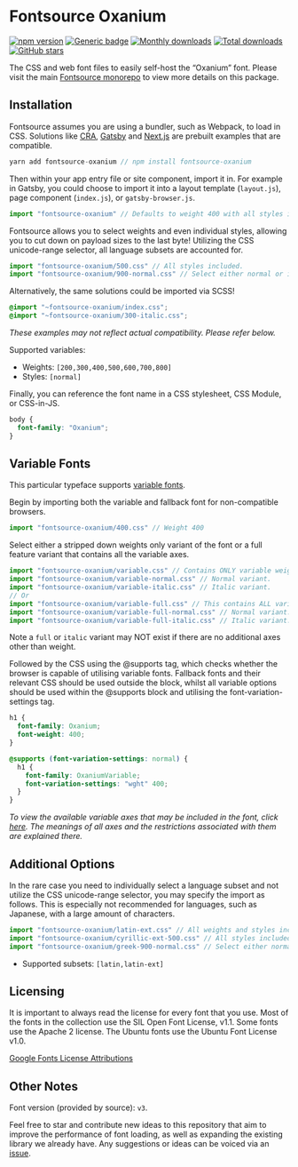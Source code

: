 # Fontsource Oxanium

[![npm version](https://badge.fury.io/js/fontsource-oxanium.svg)](https://www.npmjs.com/package/fontsource-oxanium) [![Generic badge](https://img.shields.io/badge/fontsource-passing-brightgreen)](https://github.com/fontsource/fontsource) [![Monthly downloads](https://badgen.net/npm/dm/fontsource-oxanium)](https://github.com/fontsource/fontsource) [![Total downloads](https://badgen.net/npm/dt/fontsource-oxanium)](https://github.com/fontsource/fontsource) [![GitHub stars](https://img.shields.io/github/stars/DecliningLotus/fontsource.svg?style=social&label=Star)](https://github.com/fontsource/fontsource/stargazers)

The CSS and web font files to easily self-host the “Oxanium” font. Please visit the main [Fontsource monorepo](https://github.com/fontsource/fontsource) to view more details on this package.

## Installation

Fontsource assumes you are using a bundler, such as Webpack, to load in CSS. Solutions like [CRA](https://create-react-app.dev/), [Gatsby](https://www.gatsbyjs.org/) and [Next.js](https://nextjs.org/) are prebuilt examples that are compatible.

```javascript
yarn add fontsource-oxanium // npm install fontsource-oxanium
```

Then within your app entry file or site component, import it in. For example in Gatsby, you could choose to import it into a layout template (`layout.js`), page component (`index.js`), or `gatsby-browser.js`.

```javascript
import "fontsource-oxanium" // Defaults to weight 400 with all styles included.
```

Fontsource allows you to select weights and even individual styles, allowing you to cut down on payload sizes to the last byte! Utilizing the CSS unicode-range selector, all language subsets are accounted for.

```javascript
import "fontsource-oxanium/500.css" // All styles included.
import "fontsource-oxanium/900-normal.css" // Select either normal or italic.
```

Alternatively, the same solutions could be imported via SCSS!

```scss
@import "~fontsource-oxanium/index.css";
@import "~fontsource-oxanium/300-italic.css";
```

_These examples may not reflect actual compatibility. Please refer below._

Supported variables:

- Weights: `[200,300,400,500,600,700,800]`
- Styles: `[normal]`

Finally, you can reference the font name in a CSS stylesheet, CSS Module, or CSS-in-JS.

```css
body {
  font-family: "Oxanium";
}
```

## Variable Fonts

This particular typeface supports [variable fonts](https://developer.mozilla.org/en-US/docs/Web/CSS/CSS_Fonts/Variable_Fonts_Guide).

Begin by importing both the variable and fallback font for non-compatible browsers.

```js
import "fontsource-oxanium/400.css" // Weight 400
```

Select either a stripped down weights only variant of the font or a full feature variant that contains all the variable axes.

```js
import "fontsource-oxanium/variable.css" // Contains ONLY variable weights and no other axes. Both normal and italic.
import "fontsource-oxanium/variable-normal.css" // Normal variant.
import "fontsource-oxanium/variable-italic.css" // Italic variant.
// Or
import "fontsource-oxanium/variable-full.css" // This contains ALL variable axes. Font files are larger. Both normal and italic.
import "fontsource-oxanium/variable-full-normal.css" // Normal variant.
import "fontsource-oxanium/variable-full-italic.css" // Italic variant.
```

Note a `full` or `italic` variant may NOT exist if there are no additional axes other than weight.

Followed by the CSS using the @supports tag, which checks whether the browser is capable of utilising variable fonts. Fallback fonts and their relevant CSS should be used outside the block, whilst all variable options should be used within the @supports block and utilising the font-variation-settings tag.

```css
h1 {
  font-family: Oxanium;
  font-weight: 400;
}

@supports (font-variation-settings: normal) {
  h1 {
    font-family: OxaniumVariable;
    font-variation-settings: "wght" 400;
  }
}
```

_To view the available variable axes that may be included in the font, click [here](https://fonts.google.com/variablefonts). The meanings of all axes and the restrictions associated with them are explained there._

## Additional Options

In the rare case you need to individually select a language subset and not utilize the CSS unicode-range selector, you may specify the import as follows. This is especially not recommended for languages, such as Japanese, with a large amount of characters.

```javascript
import "fontsource-oxanium/latin-ext.css" // All weights and styles included.
import "fontsource-oxanium/cyrillic-ext-500.css" // All styles included.
import "fontsource-oxanium/greek-900-normal.css" // Select either normal or italic.
```

- Supported subsets: `[latin,latin-ext]`

## Licensing

It is important to always read the license for every font that you use.
Most of the fonts in the collection use the SIL Open Font License, v1.1. Some fonts use the Apache 2 license. The Ubuntu fonts use the Ubuntu Font License v1.0.

[Google Fonts License Attributions](https://fonts.google.com/attribution)

## Other Notes

Font version (provided by source): `v3`.

Feel free to star and contribute new ideas to this repository that aim to improve the performance of font loading, as well as expanding the existing library we already have. Any suggestions or ideas can be voiced via an [issue](https://github.com/fontsource/fontsource/issues).
